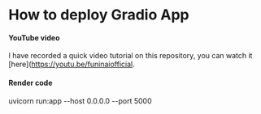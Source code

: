 # How to deploy Gradio App

#### YouTube video
I have recorded a quick video tutorial on this repository, you can watch it [here](https://youtu.be/funinaiofficial.

#### Render code
uvicorn run:app --host 0.0.0.0 --port 5000
